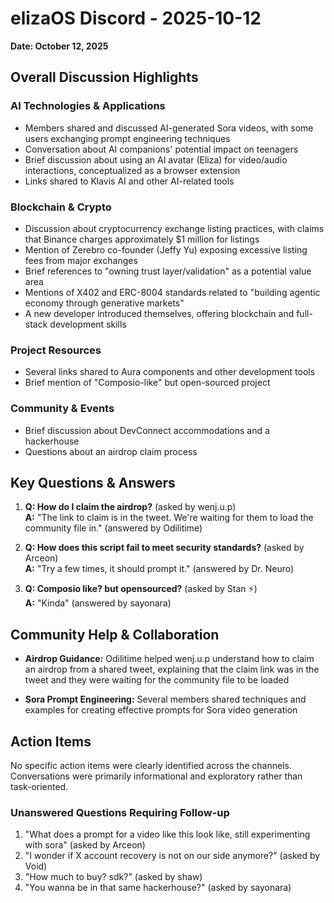 # elizaOS Discord - 2025-10-12

**Date: October 12, 2025**

## Overall Discussion Highlights

### AI Technologies & Applications
- Members shared and discussed AI-generated Sora videos, with some users exchanging prompt engineering techniques
- Conversation about AI companions' potential impact on teenagers
- Brief discussion about using an AI avatar (Eliza) for video/audio interactions, conceptualized as a browser extension
- Links shared to Klavis AI and other AI-related tools

### Blockchain & Crypto
- Discussion about cryptocurrency exchange listing practices, with claims that Binance charges approximately $1 million for listings
- Mention of Zerebro co-founder (Jeffy Yu) exposing excessive listing fees from major exchanges
- Brief references to "owning trust layer/validation" as a potential value area
- Mentions of X402 and ERC-8004 standards related to "building agentic economy through generative markets"
- A new developer introduced themselves, offering blockchain and full-stack development skills

### Project Resources
- Several links shared to Aura components and other development tools
- Brief mention of "Composio-like" but open-sourced project

### Community & Events
- Brief discussion about DevConnect accommodations and a hackerhouse
- Questions about an airdrop claim process

## Key Questions & Answers

1. **Q: How do I claim the airdrop?** (asked by wenj.u.p)  
   **A:** "The link to claim is in the tweet. We're waiting for them to load the community file in." (answered by Odilitime)

2. **Q: How does this script fail to meet security standards?** (asked by Arceon)  
   **A:** "Try a few times, it should prompt it." (answered by Dr. Neuro)

3. **Q: Composio like? but opensourced?** (asked by Stan ⚡)  
   **A:** "Kinda" (answered by sayonara)

## Community Help & Collaboration

- **Airdrop Guidance:** Odilitime helped wenj.u.p understand how to claim an airdrop from a shared tweet, explaining that the claim link was in the tweet and they were waiting for the community file to be loaded

- **Sora Prompt Engineering:** Several members shared techniques and examples for creating effective prompts for Sora video generation

## Action Items

No specific action items were clearly identified across the channels. Conversations were primarily informational and exploratory rather than task-oriented.

### Unanswered Questions Requiring Follow-up

1. "What does a prompt for a video like this look like, still experimenting with sora" (asked by Arceon)
2. "I wonder if X account recovery is not on our side anymore?" (asked by Void)
3. "How much to buy? sdk?" (asked by shaw)
4. "You wanna be in that same hackerhouse?" (asked by sayonara)
